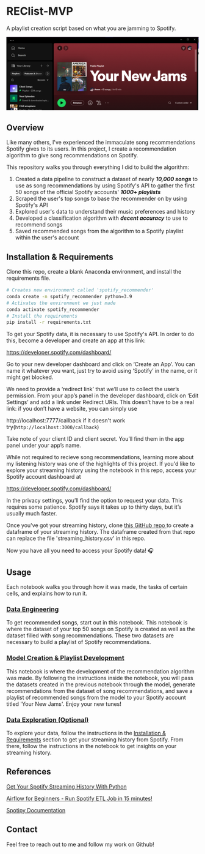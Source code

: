 # REClist-MVP
A playlist creation script based on what you are jamming to Spotify.

![Sample Playlist Generated](images/Capture-spotify.PNG)

## Overview

Like many others, I've experienced the immaculate song recommendations Spotify gives to its users. In this project, I create a recommendation algorithm to give song recommendations on Spotify.

This repository walks you through everything I did to build the algorithm:

1. Created a data pipeline to construct a dataset of nearly ***10,000 songs*** to use as song recommendations by using Spotify's API to gather the first 50 songs of the official Spotify accounts' ***1000+ playlists***
2. Scraped the user's top songs to base the recommender on by using Spotify's API
3. Explored user's data to understand their music preferences and history
4. Developed a classification algorithm with ***decent accuracy*** to use to recommend songs
5. Saved recommended songs from the algorithm to a Spotify playlist within the user's account

## Installation & Requirements

Clone this repo, create a blank Anaconda environment, and install the requirements file.
```bash
# Creates new environment called 'spotify_recommender'
conda create -n spotify_recommender python=3.9
# Activates the environment we just made
conda activate spotify_recommender
# Install the requirements
pip install -r requirements.txt
```

To get your Spotify data, it is necessary to use Spotify's API. In order to do this, become a developer and create an app at this link:

https://developer.spotify.com/dashboard/

Go to your new developer dashboard and click on ‘Create an App’. You can name it whatever you want, just try to avoid using ‘Spotify’ in the name, or it might get blocked.

We need to provide a ‘redirect link’ that we’ll use to collect the user’s permission. From your app’s panel in the developer dashboard, click on ‘Edit Settings’ and add a link under Redirect URIs. This doesn’t have to be a real link: if you don’t have a website, you can simply use 

http://localhost:7777/callback if it doesn't work try(`http://localhost:3000/callback`)

Take note of your client ID and client secret. You’ll find them in the app panel under your app’s name. 

While not required to recieve song recommendations, learning more about my listening history was one of the highlights of this project. If you'd like to explore your streaming history using the notebook in this repo, access your Spotify account dashboard at 

https://developer.spotify.com/dashboard/

In the privacy settings, you’ll find the option to request your data. This requires some patience. Spotify says it takes up to thirty days, but it’s usually much faster.

Once you've got your streaming history, clone [this GitHub repo ](https://github.com/vlad-ds/spoty-records)to create a dataframe of your streaming history. The dataframe created from that repo can replace the file 'streaming_history.csv' in this repo. 

Now you have all you need to access your Spotify data! 🎧
## Usage
Each notebook walks you through how it was made, the tasks of certain cells, and explains how to run it. 
### [Data Engineering](data_engineering.ipynb)
 To get recommended songs, start out in this notebook. This notebook is where the dataset of your top 50 songs on Spotify is created as well as the dataset filled with song recommendations. These two datasets are necessary to build a playlist of Spotify recommendations.
### [Model Creation & Playlist Development](model_creation.ipynb)
This notebook is where the development of the recommendation algorithm was made. By following the instructions inside the notebook, you will pass the datasets created in the previous notebook through the model, generate recommendations from the dataset of song recommendations, and save a playlist of recommended songs from the model to your Spotify account titled 'Your New Jams'. Enjoy your new tunes!
### [Data Exploration (Optional)](data_exploration.ipynb)
To explore your data, follow the instructions in the [Installation & Requirements](#Installation-&-Requirements) section to get your streaming history from Spotify. From there, follow the instructions in the notebook to get insights on your streaming history.

## References
[Get Your Spotify Streaming History With Python](https://github.com/vlad-ds/spoty-records)

[Airflow for Beginners - Run Spotify ETL Job in 15 minutes!](https://www.youtube.com/watch?v=i25ttd32-eo&t=14s)

[Spotipy Documentation](https://spotipy.readthedocs.io/en/2.7.0/)

## Contact
Feel free to reach out to me and follow my work on Github! 
